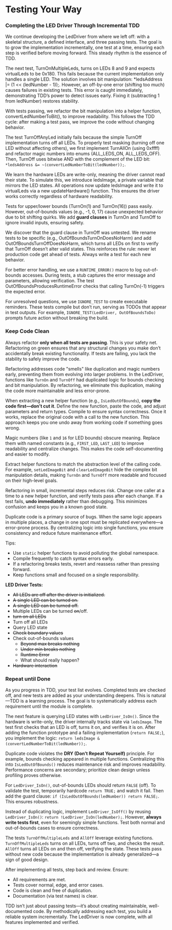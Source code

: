 # Testing Your Way

### Completing the LED Driver Through Incremental TDD

We continue developing the LedDriver from where we left off: with a skeletal
structure, a defined interface, and three passing tests. The goal is to grow the
implementation incrementally, one test at a time, ensuring each step is verified
before moving forward. This steady rhythm is the essence of TDD.

The next test, TurnOnMultipleLeds, turns on LEDs 8 and 9 and expects virtualLeds
to be 0x180. This fails because the current implementation only handles a single
LED. The solution involves bit manipulation: *ledsAddress |= (1 << (ledNumber -
1));. However, an off-by-one error (shifting too much) causes failures in
existing tests. This error is caught immediately, demonstrating TDD’s power to
detect issues early. Fixing it (subtracting 1 from ledNumber) restores
stability.

With tests passing, we refactor the bit manipulation into a helper function,
convertLedNumberToBit(), to improve readability. This follows the TDD cycle:
after making a test pass, we improve the code without changing behavior.

The test TurnOffAnyLed initially fails because the simple TurnOff implementation
turns off all LEDs. To properly test masking (turning off one LED without
affecting others), we first implement TurnAllOn (using 0xffff) and refactor
magic numbers into enums (ALL_LEDS_ON, ALL_LEDS_OFF). Then, TurnOff uses bitwise
AND with the complement of the LED bit: `*ledsAddress &= ~(convertLedNumberToBit(ledNumber));`.

We learn the hardware LEDs are write-only, meaning the driver cannot read their
state. To simulate this, we introduce ledsImage, a private variable that mirrors
the LED states. All operations now update ledsImage and write it to virtualLeds
via a new updateHardware() function. This ensures the driver works correctly
regardless of hardware readability.

Tests for upper/lower bounds (TurnOn(1) and TurnOn(16)) pass easily. However,
out-of-bounds values (e.g., -1, 0, 17) cause unexpected behavior due to bit
shifting quirks. We add **guard clauses** in TurnOn and TurnOff to ignore invalid
inputs, ensuring safety.

We discover that the guard clause in TurnOff was untested. We rename tests to be
specific (e.g., OutOfBoundsTurnOnDoesNoHarm) and add
OutOfBoundsTurnOffDoesNoHarm, which turns all LEDs on first to verify that
TurnOff doesn’t alter valid states. This reinforces the rule: never let
production code get ahead of tests. Always write a test for each new behavior.

For better error handling, we use a `RUNTIME_ERROR()` macro to log out-of-bounds
accesses. During tests, a stub captures the error message and parameters,
allowing verification. The test OutOfBoundsProducesRuntimeError checks that
calling TurnOn(-1) triggers the expected error.

For unresolved questions, we use `IGNORE_TEST` to create executable reminders.
These tests compile but don’t run, serving as TODOs that appear in test outputs.
For example, `IGNORE_TEST(LedDriver, OutOfBoundsToDo)` prompts future action
without breaking the build.

### Keep Code Clean

Always refactor **only when all tests are passing**. This is your safety net.
Refactoring on green ensures that any structural changes you make don’t
accidentally break existing functionality. If tests are failing, you lack the
stability to safely improve the code.

Refactoring addresses code "smells" like duplication and magic numbers early,
preventing them from evolving into larger problems. In the LedDriver, functions
like `TurnOn` and `TurnOff` had duplicated logic for bounds checking and bit
manipulation. By refactoring, we eliminate this duplication, making the code
more maintainable and less error-prone.

When extracting a new helper function (e.g., `IsLedOutOfBounds`), **copy the
code first—don’t cut it**. Define the new function, paste the code, and adjust
parameters and return types. Compile to ensure syntax correctness. Once it
works, replace the original code with a call to the new function. This approach
keeps you one undo away from working code if something goes wrong.

Magic numbers (like `1` and `16` for LED bounds) obscure meaning. Replace them
with named constants (e.g., `FIRST_LED`, `LAST_LED`) to improve readability and
centralize changes. This makes the code self-documenting and easier to modify.

Extract helper functions to match the abstraction level of the calling code. For
example, `setLedImageBit` and `clearLedImageBit` hide the complex bit
manipulation details, making `TurnOn` and `TurnOff` more readable and focused on
their high-level goals.

Refactoring in small, incremental steps reduces risk. Change one caller at a
time to a new helper function, and verify tests pass after each change. If a
test fails, **undo immediately** rather than debugging. This minimizes confusion
and keeps you in a known good state.

Duplicate code is a primary source of bugs. When the same logic appears in
multiple places, a change in one spot must be replicated everywhere—a
error-prone process. By centralizing logic into single functions, you ensure
consistency and reduce future maintenance effort.

Tips:

- Use `static` helper functions to avoid polluting the global namespace.
- Compile frequently to catch syntax errors early.
- If a refactoring breaks tests, revert and reassess rather than pressing forward.
- Keep functions small and focused on a single responsibility.

**LED Driver Tests:**

- ~~All LEDs are off after the driver is initialized.~~
- ~~A single LED can be turned on.~~
- ~~A single LED can be turned off.~~
- Multiple LEDs can be turned ~~on~~/off.
- ~~turn on all LEDs~~
- Turn off all LEDs
- Query LED state
- ~~Check boundary values~~
- Check out-of-bounds values
    - ~~Beyond max breaks nothing~~
    - ~~Under min breaks nothing~~
    - ~~Runtime Error~~
    - What should really happen?
- ~~Hardware interaction~~

### Repeat until Done

As you progress in TDD, your test list evolves. Completed tests are checked off,
and new tests are added as your understanding deepens. This is natural—TDD is a
learning process. The goal is to systematically address each requirement until
the module is complete.

The next feature is querying LED states with `LedDriver_IsOn()`. Since the
hardware is write-only, the driver internally tracks state via `ledsImage`. The
test first checks that an LED is off, turns it on, and verifies it is on. After
adding the function prototype and a failing implementation (`return FALSE;`),
you implement the logic: `return ledsImage & (convertLedNumberToBit(ledNumber));`.

Duplicate code violates the **DRY (Don’t Repeat Yourself)** principle. For
example, bounds checking appeared in multiple functions. Centralizing this into
`IsLedOutOfBounds()` reduces maintenance risk and improves readability.
Performance concerns are secondary; prioritize clean design unless profiling
proves otherwise.

For `LedDriver_IsOn()`, out-of-bounds LEDs should return `FALSE` (off). To
validate the test, temporarily hardcode `return TRUE;` and watch it fail. Then
add the guard clause: `if (IsLedOutOfBounds(ledNumber)) return FALSE;`. This
ensures robustness.

Instead of duplicating logic, implement `LedDriver_IsOff()` by reusing
`LedDriver_IsOn()`: `return !LedDriver_IsOn(ledNumber);`. However,
**always write tests first**, even for seemingly simple functions. Test both
normal and out-of-bounds cases to ensure correctness.

The tests `TurnOffMultipleLeds` and `AllOff` leverage existing functions.
`TurnOffMultipleLeds` turns on all LEDs, turns off two, and checks the result.
`AllOff` turns all LEDs on and then off, verifying the state. These tests pass
without new code because the implementation is already generalized—a sign of
good design.

After implementing all tests, step back and review. Ensure:
- All requirements are met.
- Tests cover normal, edge, and error cases.
- Code is clean and free of duplication.
- Documentation (via test names) is clear.

TDD isn’t just about passing tests—it’s about creating maintainable,
well-documented code. By methodically addressing each test, you build a reliable
system incrementally. The LedDriver is now complete, with all features
implemented and verified.
